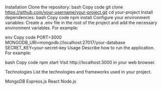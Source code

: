 Installation
Clone the repository:
bash
Copy code
git clone https://github.com/your-username/your-project.git
cd your-project
Install dependencies:
bash
Copy code
npm install
Configure your environment variables:
Create a .env file in the root of the project and add the necessary environment variables. For example:

env
Copy code
PORT=3000
MONGODB_URI=mongodb://localhost:27017/your-database
SECRET_KEY=your-secret-key
Usage
Describe how to run the application. For example:

bash
Copy code
npm start
Visit http://localhost:3000 in your web browser.

Technologies
List the technologies and frameworks used in your project.

MongoDB
Express.js
React
Node.js
